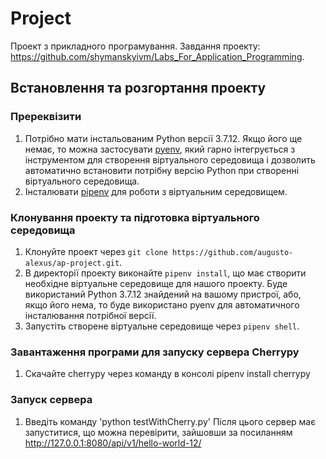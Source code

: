 # Project
Проект з прикладного програмування.
Завдання проекту: https://github.com/shymanskyivm/Labs_For_Application_Programming.

## Встановлення та розгортання проекту
### Пререквізити
1. Потрібно мати інстальованим Python версії 3.7.12. Якщо його ще немає, то можна застосувати [pyenv](https://github.com/pyenv/pyenv), який гарно інтегрується з інструментом для створення віртуального середовища і дозволить автоматично встановити потрібну версію Python при створенні віртуального середовища.
2. Інсталювати [pipenv](https://pipenv.pypa.io/en/latest/) для роботи з віртуальним середовищем.
### Клонування проекту та підготовка віртуального середовища
1. Клонуйте проект через ```git clone https://github.com/augusto-alexus/ap-project.git```.
2. В директорії проекту виконайте ```pipenv install```, що має створити необхідне віртуальне середовище для нашого проекту. Буде використаний Python 3.7.12 знайдений на вашому пристрої, або, якщо його нема, то буде використано pyenv для автоматичного інсталювання потрібної версії.
3. Запустіть створене віртуальне середовище через ```pipenv shell```.
### Завантаження програми для запуску сервера Cherrypy
1. Скачайте cherrypy через команду в консолі pipenv install cherrypy
### Запуск сервера
1. Введіть команду 'python testWithCherry.py' Після цього сервер має запуститися, що можна перевірити, зайшовши за посиланням http://127.0.0.1:8080/api/v1/hello-world-12/
